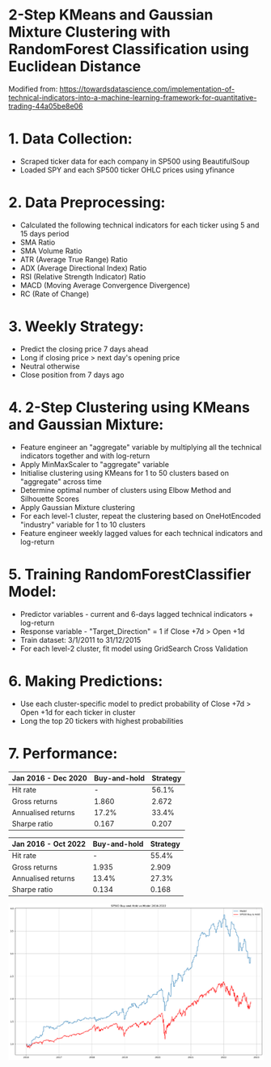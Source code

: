 # 2-Step KMeans and Gaussian Mixture Clustering with RandomForest Classification using Euclidean Distance

Modified from: https://towardsdatascience.com/implementation-of-technical-indicators-into-a-machine-learning-framework-for-quantitative-trading-44a05be8e06

# 1. Data Collection:
- Scraped ticker data for each company in SP500 using BeautifulSoup
- Loaded SPY and each SP500 ticker OHLC prices using yfinance 

# 2. Data Preprocessing:
- Calculated the following technical indicators for each ticker using 5 and 15 days period
- SMA Ratio
- SMA Volume Ratio
- ATR (Average True Range) Ratio
- ADX (Average Directional Index) Ratio
- RSI (Relative Strength Indicator) Ratio
- MACD (Moving Average Convergence Divergence)
- RC (Rate of Change)

# 3. Weekly Strategy:
- Predict the closing price 7 days ahead
- Long if closing price > next day's opening price
- Neutral otherwise
- Close position from 7 days ago

# 4. 2-Step Clustering using KMeans and Gaussian Mixture:
- Feature engineer an "aggregate" variable by multiplying all the technical indicators together and with log-return
- Apply MinMaxScaler to "aggregate" variable
- Initialise clustering using KMeans for 1 to 50 clusters based on "aggregate" across time
- Determine optimal number of clusters using Elbow Method and Silhouette Scores
- Apply Gaussian Mixture clustering
- For each level-1 cluster, repeat the clustering based on OneHotEncoded "industry" variable for 1 to 10 clusters
- Feature engineer weekly lagged values for each technical indicators and log-return

# 5. Training RandomForestClassifier Model:
- Predictor variables - current and 6-days lagged technical indicators + log-return
- Response variable - "Target_Direction" = 1 if Close +7d > Open +1d
- Train dataset: 3/1/2011 to 31/12/2015
- For each level-2 cluster, fit model using GridSearch Cross Validation

# 6. Making Predictions:
- Use each cluster-specific model to predict probability of Close +7d > Open +1d for each ticker in cluster
- Long the top 20 tickers with highest probabilities

# 7. Performance:

|Jan 2016 - Dec 2020|Buy-and-hold|Strategy|
|---|---|---|
|Hit rate|-|56.1%|
|Gross returns|1.860|2.672|
|Annualised returns|17.2%|33.4%|
|Sharpe ratio|0.167|0.207|

|Jan 2016 - Oct 2022|Buy-and-hold|Strategy|
|---|---|---|
|Hit rate|-|55.4%|
|Gross returns|1.935|2.909|
|Annualised returns|13.4%|27.3%|
|Sharpe ratio|0.134|0.168|

![alt text](https://github.com/Lzhenghong/Quant-Projects/blob/main/SP500/KMeans_GMM_RF_strategy/Long-only%20PnL.png)
